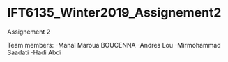 # IFT6135_Winter2019_Assignement2
Assignement 2

Team members:
  -Manal Maroua BOUCENNA
  -Andres Lou
  -Mirmohammad Saadati
  -Hadi Abdi
